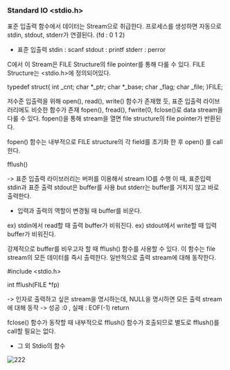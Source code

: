 
### Standard IO  <stdio.h>

표준 입출력 함수에서 데이터는 Stream으로 취급한다.
프로세스를 생성하면 자동으로 stdin, stdout, stderr가 연결된다. (fd : 0 1 2)

- 표준 입출력 
	stdin  : scanf
	stdout : printf
	stderr : perror


C에서 이 Stream은 FILE Structure의 file pointer를 통해 다룰 수 있다.
FILE Structure는 <stdio.h>에 정의되어있다.

typedef struct{
	int _cnt;
	char *_ptr;
	char *_base;
	char _flag;
	char _file;
}FILE;

저수준 입출력을 위해 open(), read(), write() 함수가 존재했 듯, 표준 입출력 라이브러리에도 비슷한 함수가 존재
fopen(), fread(), fwrite(0, fclose()로 data stream을 다룰 수 있다.
fopen()을 통해 stream을 열면 file structure의 file pointer가 반환된다.

fopen() 함수는 내부적으로 FILE structure의 각 field를 초기화 한 후 open() 를 call한다.

fflush() 

-> 표준 입출력 라이브러리는 버퍼를 이용해서 stream IO를 수행 
이 때, 표준입력 stdin과 표준 출력 stdout은 buffer를 사용 but stderr는 buffer를 거치지 않고 바로 출력한다.

- 입력과 출력의 역할이 변경될 때 buffer를 비운다. 

ex) stdin에서 read할 때 출력 buffer가 비워진다.
ex) stdout에서 write할 때 입력 buffer가 비워진다.

강제적으로 buffer를 비우고자 할 때 fflush() 함수를 사용할 수 있다.
이 함수는 file stream의 모든 데이터를 즉시 출력한다. 일반적으로 출력 stream에 대해 동작한다.

#include <stdio.h>

int fflush(FILE *fp) 

-> 인자로 출력하고 싶은 stream을 명시하는데, NULL을 명시하면 모든 출력 stream에 대해 동작
	-> 성공 :0 , 실패 : EOF(-1) return 

fclose() 함수가 동작할 때 내부적으로 fflush() 함수가 호출되므로 별도로 fflush()를 call할 필요는 없다. 


- 그 외 Stdio의 함수 

![222](https://user-images.githubusercontent.com/59076451/126884992-ed5fe3b3-dc40-4bdc-be33-9b73659a947e.jpg)




